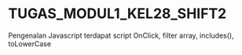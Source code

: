 # TUGAS_MODUL1_KEL28_SHIFT2
Pengenalan Javascript terdapat script OnClick, filter array, includes(), toLowerCase
